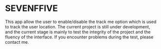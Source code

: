 # SEVENFFIVE
This app allow the user to enable/disable the track me option which is used to track the user location. The current project is still under development, and the current stage is mainly to test the integrity of the project and the fluency of the interface. If you encounter problems during the test, please contact me.
